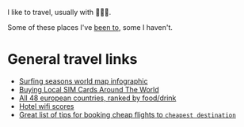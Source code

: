 I like to travel, usually with 👩‍👧‍👧. 

Some of these places I've [been to](https://user-images.githubusercontent.com/1469659/29315680-5957ccd8-81bc-11e7-98f3-5d2c39c94901.png), some I haven't.

# General travel links

- [Surfing seasons world map infographic](http://surfedukators.com/wp-content/uploads/2015/01/Surfedukators-Surfmap.pdf)
- [Buying Local SIM Cards Around The World](http://toomanyadapters.com/buying-local-sim-cards/)
- [All 48 european countries, ranked by food/drink](https://www.thrillist.com/eat/nation/the-best-places-to-eat-and-drink-in-europe)
- [Hotel wifi scores](http://www.hotelwifitest.com)
- [Great list of tips for booking cheap flights to `cheapest destination`](http://thriftynomads.com/booking-cheapest-flight-possible-anywhere/)
